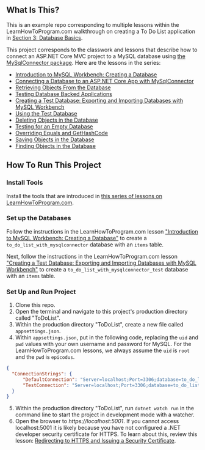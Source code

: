 ## What Is This?
 
This is an example repo corresponding to multiple lessons within the LearnHowToProgram.com walkthrough on creating a To Do List application in [Section 3: Database Basics](https://www.learnhowtoprogram.com/c-and-net/database-basics).
 
This project corresponds to the classwork and lessons that describe how to connect an ASP.NET Core MVC project to a MySQL database using [the MySqlConnector package](https://mysqlconnector.net/). Here are the lessons in the series:

- [Introduction to MySQL Workbench: Creating a Database](https://www.learnhowtoprogram.com/c-and-net/database-basics/introduction-to-mysql-workbench-creating-a-database)
- [Connecting a Database to an ASP.NET Core App with MySqlConnector](https://www.learnhowtoprogram.com/c-and-net/database-basics/connecting-a-database-to-an-asp-net-core-app-with-mysqlconnector) 
- [Retrieving Objects From the Database](https://www.learnhowtoprogram.com/c-and-net/database-basics/retrieving-objects-from-the-database)
- [Testing Database Backed Applications](https://www.learnhowtoprogram.com/c-and-net/database-basics/testing-database-backed-applications)
- [Creating a Test Database: Exporting and Importing Databases with MySQL Workbench](https://www.learnhowtoprogram.com/c-and-net/database-basics/creating-a-test-database-exporting-and-importing-databases-with-mysql-workbench)
- [Using the Test Database](https://www.learnhowtoprogram.com/c-and-net/database-basics/using-the-test-database)
- [Deleting Objects in the Database](https://www.learnhowtoprogram.com/c-and-net/database-basics/deleting-objects-in-the-database)
- [Testing for an Empty Database](https://www.learnhowtoprogram.com/c-and-net/database-basics/testing-for-an-empty-database)
- [Overriding Equals and GetHashCode](https://www.learnhowtoprogram.com/c-and-net/database-basics/overriding-equals-and-gethashcode)
- [Saving Objects in the Database](https://www.learnhowtoprogram.com/c-and-net/database-basics/saving-objects-in-the-database)
- [Finding Objects in the Database](https://www.learnhowtoprogram.com/c-and-net/database-basics/finding-objects-in-the-database)
 
## How To Run This Project

### Install Tools

Install the tools that are introduced in [this series of lessons on LearnHowToProgram.com](https://www.learnhowtoprogram.com/c-and-net/getting-started-with-c).

### Set up the Databases

Follow the instructions in the LearnHowToProgram.com lesson ["Introduction to MySQL Workbench: Creating a Database"](https://www.learnhowtoprogram.com/c-and-net/database-basics/introduction-to-mysql-workbench-creating-a-database) to create a `to_do_list_with_mysqlconnector` database with an `items` table.

Next, follow the instructions in the LearnHowToProgram.com lesson ["Creating a Test Database: Exporting and Importing Databases with MySQL Workbench"](https://www.learnhowtoprogram.com/c-and-net/database-basics/creating-a-test-database-exporting-and-importing-databases-with-mysql-workbench) to create a `to_do_list_with_mysqlconnector_test` database with an `items` table.

### Set Up and Run Project

1. Clone this repo.
2. Open the terminal and navigate to this project's production directory called "ToDoList".
3. Within the production directory "ToDoList", create a new file called `appsettings.json`.
4. Within `appsettings.json`, put in the following code, replacing the `uid` and `pwd` values with your own username and password for MySQL. For the LearnHowToProgram.com lessons, we always assume the `uid` is `root` and the `pwd` is `epicodus`.

```json
{
  "ConnectionStrings": {
      "DefaultConnection": "Server=localhost;Port=3306;database=to_do_list_with_mysqlconnector;uid=root;pwd=epicodus;",
      "TestConnection": "Server=localhost;Port=3306;database=to_do_list_with_mysqlconnector_test;uid=root;pwd=epicodus;"
  }
}
```

5. Within the production directory "ToDoList", run `dotnet watch run` in the command line to start the project in development mode with a watcher.
4. Open the browser to _https://localhost:5001_. If you cannot access localhost:5001 it is likely because you have not configured a .NET developer security certificate for HTTPS. To learn about this, review this lesson: [Redirecting to HTTPS and Issuing a Security Certificate](https://www.learnhowtoprogram.com/c-and-net/basic-web-applications/redirecting-to-https-and-issuing-a-security-certificate).
